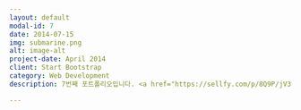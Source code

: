 ```yaml
---
layout: default
modal-id: 7
date: 2014-07-15
img: submarine.png
alt: image-alt
project-date: April 2014
client: Start Bootstrap
category: Web Development
description: 7번째 포트폴리오입니다. <a href="https://sellfy.com/p/8Q9P/jV3VZ/">링크</a>를 클릭하시면 사이트로 이동합니다. 사이트 이동과 포트폴리오 개방 래를 여는 교육이 함께 합니다.

---
```

